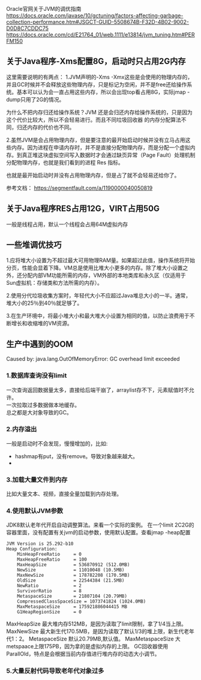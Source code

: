 
Oracle官网关于JVM的调优指南  
https://docs.oracle.com/javase/10/gctuning/factors-affecting-garbage-collection-performance.htm#JSGCT-GUID-5508674B-F32D-4B02-9002-D0D8C7CDDC75
https://docs.oracle.com/cd/E21764_01/web.1111/e13814/jvm_tuning.htm#PERFM150

## 关于Java程序-Xms配置8G，启动时只占用2G内存
这里需要说明的有两点：
1.JVM声明的-Xms -Xmx这些是会使用的物理内存的，并且GC时候并不会释放这些物理内存，只是标记为空闲，并不是free还给操作系统。基本可以认为会一直占用这些内存，所以会出现top看占用8G，实际jmap -dump只用了2G的情况。  

为什么不把内存归还给操作系统？JVM 还是会归还内存给操作系统的，只是因为这个代价比较大，所以不会轻易进行。而且不同垃圾回收器 的内存分配算法不同，归还内存的代价也不同。

2.虽然JVM是会占用物理内存，但是要注意的最开始启动时候并没有立马占用这些内存。因为进程在申请内存时，并不是直接分配物理内存，而是分配一个虚拟内存。到真正堆这块虚拟空间写入数据时才会通过缺页异常（Page Fault）处理机制分配物理内存，也就是我们看到的进程 Res 指标。  

也就是最开始启动时并没有占用物理内存，但是占了就不会轻易还给你了。

参考文档：
https://segmentfault.com/a/1190000040050819

## 关于Java程序RES占用12G，VIRT占用50G

一般是线程占用，默认一个线程会占用64M虚拟内存

## 一些堆调优技巧
1.应将堆大小设置为不超过最大可用物理RAM量。如果超过此值，操作系统将开始分页，性能会显着下降。VM总是使用比堆大小更多的内存。除了堆大小设置之外，还分配内部VM功能所需的内存，VM外部的本地类库和永久区（仅适用于Sun虚拟机：存储类和方法所需的内存）。

2.使用分代垃圾收集方案时，年轻代大小不应超过Java堆总大小的一半。通常，堆大小的25％到40％就足够了。

3.在生产环境中，将最小堆大小和最大堆大小设置为相同的值，以防止浪费用于不断增长和收缩堆的VM资源。


## 生产中遇到的OOM
Caused by: java.lang.OutOfMemoryError: GC overhead limit exceeded

### 1.数据库查询没有limit
一次查询返回数据量太多，直接给后端干崩了，arraylist存不下，元素赋值时不允许。  
一次拉取过多数据做本地缓存。  
总之都是大对象导致的GC。

### 2.内存溢出
一般是启动时不会发现，慢慢增加的，比如:
* hashmap有put，没有remove。导致对象越来越大。
* 

### 3.加载大量文件到内存
比如大量文本、视频，直接全量加载到内存处理。 

### 4.使用默认JVM参数
JDK8默认老年代开启自动调整算法。来看一个实际的案例。
在一个limit 2C2G的容器里面，没有配置有关jvm的启动参数，使用默认配置。查看jmap -heap配置
```text
JVM Version is 25.292-b10
Heap Configuration:
    MinHeapFreeRatio     = 0
    MaxHeapFreeRatio     = 100
    MaxHeapSize          = 536870912 (512.0MB)
    NewSize              = 11010048 (10.5MB)
    MaxNewSize           = 178782208 (170.5MB)
    OldSize              = 22544384 (21.5MB)
    NewRatio             = 2
    SurvivorRatio        = 8
    MetaspaceSize        = 21807104 (20.79MB)
    CompressedClassSpaceSize = 1073741824 (1024.0MB)
    MaxMetaspaceSize     = 175921886044415 MB
    G1HeapRegionSize     = 0
```

MaxHeapSize 最大堆内存512MB，是因为读取了limit限制，拿了1/4当上限。
MaxNewSize  最大新生代170.5MB，是因为读取了默认1/3的堆上限，新生代老年代1：2。
MetaspaceSize 默认20.79MB,默认值。
MaxMetaspaceSize 大metspaace上限175PB，因为拿的是虚拟内存的上限。
GC回收器使用ParallOld，特点是会根据当前内存值进行堆内存的动态大小调节。

### 5.大量反射代码导致老年代对象过多

